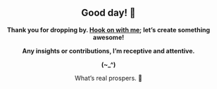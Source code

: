 <!DOCTYPE html>
<html lang="en">
<body>

  <div style="text-align: center;">
    <h2>Good day! 👋</h2>
    <p>
      <strong>Thank you for dropping by. <a href ="mailto:amicableycot@gmail.com">Hook on with me</a>; let’s create something awesome!</strong><br>
      <p>
      <strong>Any insights or contributions, I’m receptive and attentive.</strong><br>
      </p>
      <p>
      <strong>(~_^)</strong><br>
      </p>
      <p>
       What’s real prospers. 🚀
      </p>
    </p>
  </div>

</body>
</html>

<!--
- **lewiskirori/lewiskirori** is a ✨ _special_ ✨ repository!
- 🚀 •·
- 🔭 I’m currently working on ...
- 👯 I’m looking to collaborate on ...
- 🤔 I’m looking for help with ...
- 💬 Ask me about ...
- 📫 How to reach me: ...
- 😄 Pronouns: ...
- ⚡ Fun fact: ...
- 💫 prequel/creator| Avant-garde || Utopian | visionary | idealistic | advanced | ahead of its time | state-of-the-art | ultramodern | revolutionary | trailblazing | trendsetting | ...
- ✨ In league: Allied || amalgamated || The Company && affiliated || bound || working together with && Skilled craftsmanship allied to advanced technology.
- 💫 SOftware ARchitect ASpirant.
- ✨ The Future and the Present.
- 💫 Stauch || true-blue || ...
- ✨ Nascent || embryonic || rookie entrepreneur || up-and-coming entrepreneur || freshman//newbie mogul || budding tycoon || junior business mogul
- 🚀 ·•
- -->                                                     
